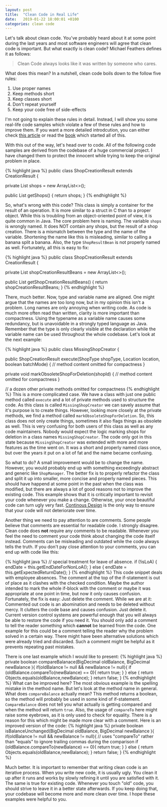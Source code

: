 ```yaml
---
layout: post
title:  "Clean Code in Real Life"
date:   2019-01-22 18:00:01 +0100
categories: clean code
---
```

Let's talk about clean code. You've probably heard about it at some point during the last years and most software engineers will agree that clean code is important. But what exactly is clean code? Michael Feathers defines it as follows:
> Clean Code always looks like it was written by someone who cares.

What does this mean? In a nutshell, clean code boils down to the follow five rules:
1. Use proper names
2. Keep methods short
3. Keep classes short
4. Don't repeat yourself
5. Keep your code free of side-effects

I'm not going to explain these rules in detail. Instead, I will show you some real-life code samples which violate a few of these rules and how to improve them. If you want a more detailed introdcution, you can either check [this article](https://hackernoon.com/let-the-code-speak-52d1cebf0394) or read the [book](https://www.goodreads.com/book/show/3735293-clean-code) which started all of this. 

With this out of the way, let's head over to code. All of the following code samples are derived from the codebase of a huge commercial project. I have changed them to protect the innocent while trying to keep the original problem in place.

{% highlight java %}
public class ShopCreationResult extends CreationResult {

private List<ShopResultBean> shops = new ArrayList<>();

public List<ShopResultBean> getShops() { 
	return shops; 
}
{% endhighlight %}

So, what's wrong with this code? This class is simply a container for the result of an operation. It is more similar to a struct in C than to a proper object. While this is troubling from an object-oriented point of view, it is quite common in Java. The core problem here is naming. The variable `shops` is wrongly named. It does NOT contain any shops, but the result of a shop creation. There is a mismatch between the type and the name of the variable. Shortening the name like this is misleading, similar to calling a banana split a banana. Also, the type `ShopResultBean` is not properly named as well. Fortunately, all this is easy to fix:

{% highlight java %}
public class ShopCreationResult extends CreationResult {

private List<ShopCreationResultBean> shopCreationResultBeans = new ArrayList<>();

public List<ShopCreationResultBean> getShopCreationResultBeans() { 
	return shopCreationResultBeans; 
}
{% endhighlight %}

There, much better. Now, type and variable name are aligned. One might argue that the names are too long now, but in my opinion this isn't a problem. Long names are only annoying when writing code. As code is much more often read than written, clarity is more important than compactness. Using the typename as a variable name causes some redundancy, but is unavoidable in a strongly typed language as Java. Remember that the type is only clearly visible at the declaration while the variable name can be used throughout the whole codebase. Let's look at the next example:

{% highlight java %}
public class MissingShopCreator {

public ShopCreationResult execute(ShopType shopType, Location location, boolean batchMode) {
// method content omitted for compactness
}

private void markObsoleteShopForDeletion(shopId) {
// method content omitted for compactness
}

// a dozen other private methods omitted for compactness
{% endhighlight %}
This is a more complicated case. We have a class with just one public method called `execute` and a lot of private methods used to structure the code. As this class is called `MissingShopCreator` we can savely assume that it's purpose is to create things. However, looking more closely at the private methods, we find a method called `markObsoleteShopForDeletion`. So, this class does not only create things, sometimes it also flags things as obsolete as well. This is very confusing for both users of this class as well as any code maintainers. Nobody would expect the logic marking shops for deletion in a class names `MissingShopCreator`. The code only got in this state because `MissingShopCreator` was extended with more and more features as the time went on. It was a short and properly named class once, but over the years it put on a lot of fat and the name became confusing.

So what to do? A small improvement would be to change the name. However, you would probably end up with something exceedingly abstract and generic like `ShopManager`. The better fix is to properly refactor the class and split it up into smaller, more concise and properly named pieces. This should have happend at some point in the past when the class was modified, but there are always a lot of good reasons not to improve the existing code. This example shows that it is critically important to revisit your code whenever you make a change. Otherwise, your once beautiful code can turn ugly very fast. [Continous Design](https://msdn.microsoft.com/en-us/magazine/ee294453.aspx) is the only way to ensure that your code will not deteriorate over time.

Another thing we need to pay attention to are comments. Some people believe that comments are essential for readable code. I strongly disagree. Clean code does **not** require any comments to be readable. Whenever you feel the need to comment your code think about changing the code itself instead. Comments can be misleading and outdated while the code always tells the truth. If you don't pay close attention to your comments, you can end up with code like this:

{% highlight java %}
// special treatment for leave of absence.
if (!isLoA) {
  endDate = this.getEndDateForNonLoA();
} else {
  endDate = this.getExpectedReturnDate();
}
{% endhighlight %}
This code snippet deals with employee absences. The comment at the top of the if-statement is out of place as it clashes with the checked condition. Maybe the author intended to mark the whole if-block with the comment or maybe it was appropriate at one point in time, but now it only causes confusion. Fortunately, the fix is easy: Just delete the comment. While we are at it: Commented out code is an abomination and needs to be deleted without mercy. It clutters the code base and causes confusion. Just delete it. Current version control systems are powerful enough that you will always be able to restore the code if you need it. You should only add a comment to tell the reader something which **cannot** be learned from the code. One example for this could be a comment telling the reader why the problem solved in a certain way. There might have been alternative solutions which were already tried and discarded. Such a comment might be helpful as it prevents repeating past mistakes.

There is one last example which I would like to present:
{% highlight java %}
private boolean compareBalanace(BigDecimal oldBalance, BigDecimal newBalance ){
    if(oldBalance != null && newBalance != null){
      if (oldBalance.compareTo(newBalance) == 0){
          return true;
      }
    } else {
      return Objects.equals(oldBalance,newBalance);
    }
  return false; 
}
{% endhighlight %}
What can be improved here? The most obvious example is the spelling mistake in the method name. But let's look at the method name in general. What does `compareBalance` actually mean? This method returns a boolean, so the method will probably be used in some kind of if-statement. `CompareBalance` does not tell you what actually is getting compared and when the method will return `true`. Also, the usage of `compareTo` here might raise some eyebrows, as it is only used to check for equality. There is a reason for this which might be made more clear with a comment. Here is an improved version of the code:
{% highlight java %}
private boolean isBalanceUnchanged(BigDecimal oldBalance, BigDecimal newBalance ){
    if(oldBalance != null && newBalance != null){
    	// uses "compareTo" rather than "equals" to ignore trailing commas during the comparison
      if (oldBalance.compareTo(newBalance) == 0){
          return true;
      }
    } else {
         return Objects.equals(oldBalance,newBalance);
    }
  return false; 
  }
{% endhighlight %}

Much better. It is important to remember that writing clean code is an iterative process. When you write new code, it is usually ugly. You clean it up after it runs and works by slowly refining it until you are satisfied with it. The same is true for existing code. Whenever you touch "old" code, you should strive to leave it in a better state afterwards. If you keep doing that, your codebase will become more and more clean over time. I hope these examples were helpful to you.